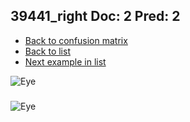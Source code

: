## 39441_right Doc: 2 Pred: 2
- [Back to confusion matrix](https://github.com/juliandewit/kaggle_retinopathy/blob/master/matrix.md)
- [Back to list](https://github.com/juliandewit/kaggle_retinopathy/blob/master/lists/22/list.md)
- [Next example in list](https://github.com/juliandewit/kaggle_retinopathy/blob/master/lists/22/39/39451_left.md)

![Eye](https://retinopaty.blob.core.windows.net/size1024/39441_right_2.jpeg)

### 

![Eye]()

